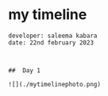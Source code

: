 # my timeline

`````
developer: saleema kabara 
date: 22nd february 2023



##  Day 1

![](./mytimelinephoto.png)
